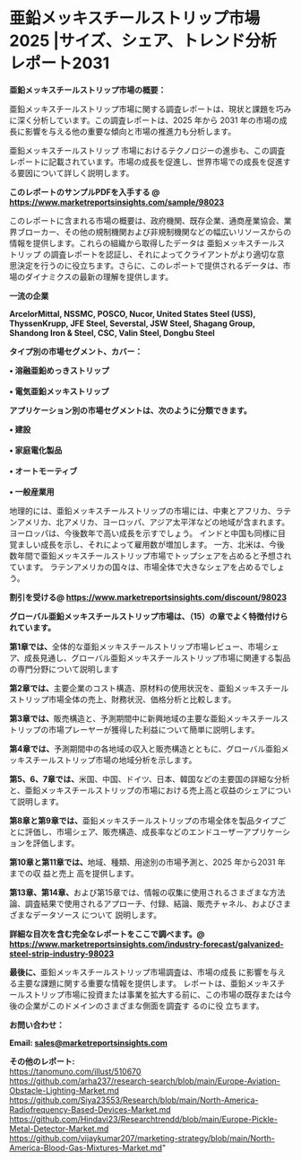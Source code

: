 # 亜鉛メッキスチールストリップ市場2025 |サイズ、シェア、トレンド分析レポート2031

<strong><b>亜鉛メッキスチールストリップ市場の概要：</b></strong>

亜鉛メッキスチールストリップ市場に関する調査レポートは、現状と課題を巧みに深く分析しています。この調査レポートは、2025 年から 2031 年の市場の成長に影響を与える他の重要な傾向と市場の推進力も分析します。

亜鉛メッキスチールストリップ 市場におけるテクノロジーの進歩も、この調査レポートに記載されています。市場の成長を促進し、世界市場での成長を促進する要因について詳しく説明します。

<strong>このレポートのサンプルPDFを入手する @ <a href=https://www.marketreportsinsights.com/sample/98023>https://www.marketreportsinsights.com/sample/98023</a></strong>

このレポートに含まれる市場の概要は、政府機関、既存企業、通商産業協会、業界ブローカー、その他の規制機関および非規制機関などの幅広いリソースからの情報を提供します。これらの組織から取得したデータは 亜鉛メッキスチールストリップ の調査レポートを認証し、それによってクライアントがより適切な意思決定を行うのに役立ちます。さらに、このレポートで提供されるデータは、市場のダイナミクスの最新の理解を提供します。

<strong>一流の企業</strong>

<strong><b>ArcelorMittal, NSSMC, POSCO, Nucor, United States Steel (USS), ThyssenKrupp, JFE Steel, Severstal, JSW Steel, Shagang Group, Shandong Iron & Steel, CSC, Valin Steel, Dongbu Steel</b></strong>

<strong><b>タイプ別の市場セグメント、カバー：</b></strong>

<strong>• 溶融亜鉛めっきストリップ<br><br>• 電気亜鉛メッキストリップ</strong>

<strong><b>アプリケーション別の市場セグメントは、次のように分類できます。</b></strong>

<strong>• 建設<br><br>• 家庭電化製品<br><br>• オートモーティブ<br><br>• 一般産業用</strong>

 地理的には、亜鉛メッキスチールストリップの市場には、中東とアフリカ、ラテンアメリカ、北アメリカ、ヨーロッパ、アジア太平洋などの地域が含まれます。 ヨーロッパは、今後数年で高い成長を示すでしょう。 インドと中国も同様に目覚ましい成長を示し、それによって雇用数が増加します。 一方、北米は、今後数年間で亜鉛メッキスチールストリップ市場でトップシェアを占めると予想されています。 ラテンアメリカの国々は、市場全体で大きなシェアを占めるでしょう。

<strong>割引を受ける@ <a href=https://www.marketreportsinsights.com/discount/98023>https://www.marketreportsinsights.com/discount/98023</a></strong>

<strong><b>グローバル亜鉛メッキスチールストリップ市場は、（15）の章でよく特徴付けられています。</b></strong>

<strong><b>第</b></strong><strong><b>1章では、</b></strong>全体的な亜鉛メッキスチールストリップ市場レビュー、市場シェア、成長見通し、グローバル亜鉛メッキスチールストリップ市場に関連する製品の専門分野について説明します

<strong><b>第2章では、</b></strong>主要企業のコスト構造、原材料の使用状況を、亜鉛メッキスチールストリップ市場全体の売上、財務状況、価格分析と比較します。

<strong><b>第3章では、</b></strong>販売構造と、予測期間中に新興地域の主要な亜鉛メッキスチールストリップの市場プレーヤーが獲得した利益について簡単に説明します。

<strong><b>第4章では、</b></strong>予測期間中の各地域の収入と販売構造とともに、グローバル亜鉛メッキスチールストリップ市場の地域分析を示します。

<strong><b>第5、6、7章では、</b></strong>米国、中国、ドイツ、日本、韓国などの主要国の詳細な分析と、亜鉛メッキスチールストリップの市場における売上高と収益のシェアについて説明します。

<strong><b>第8章と第9章では、</b></strong>亜鉛メッキスチールストリップの市場全体を製品タイプごとに評価し、市場シェア、販売構造、成長率などのエンドユーザーアプリケーションを評価します。

<strong><b>第10章と第11章では、</b></strong>地域、種類、用途別の市場予測と、2025 年から2031 年までの収 益と売上 高を提供します。

<strong><b>第13章、第14章、</b></strong>および第15章では、情報の収集に使用されるさまざまな方法論、調査結果で使用されるアプローチ、付録、結論、販売チャネル、およびさまざまなデータソース について 説明します。

<strong>詳細な目次を含む完全なレポートをここで調べます。@ <a href=https://www.marketreportsinsights.com/industry-forecast/galvanized-steel-strip-industry-98023>https://www.marketreportsinsights.com/industry-forecast/galvanized-steel-strip-industry-98023</a></strong>

<strong><b>最後に、</b></strong>亜鉛メッキスチールストリップ市場調査は、市場の成長 に影響を</a>与える主要な課題に関する重要な情報を提供します。 レポートは、亜鉛メッキスチールストリップ市場に投資または事業を拡大する前に、この市場の既存または今後の企業がこのドメインのさまざまな側面を調査す るのに役 立ちます。

<strong><b>お問い合わせ：</b></strong>

<strong>Email: </strong><a href=mailto:sales@marketreportsinsights.com><strong>sales@marketreportsinsights.com</strong></a>

<strong>その他のレポート:</strong>
<br>
<a href=https://tanomuno.com/illust/510670>https://tanomuno.com/illust/510670</a>
<br>
<a href=https://github.com/arha237/research-search/blob/main/Europe-Aviation-Obstacle-Lighting-Market.md>https://github.com/arha237/research-search/blob/main/Europe-Aviation-Obstacle-Lighting-Market.md</a>
<br>
<a href=https://github.com/Siya23553/Research/blob/main/North-America-Radiofrequency-Based-Devices-Market.md>https://github.com/Siya23553/Research/blob/main/North-America-Radiofrequency-Based-Devices-Market.md</a>
<br>
<a href=https://github.com/Hindavi23/Researchtrendd/blob/main/Europe-Pickle-Metal-Detector-Market.md>https://github.com/Hindavi23/Researchtrendd/blob/main/Europe-Pickle-Metal-Detector-Market.md</a>
<br>
<a href=https://github.com/vijaykumar207/marketing-strategy/blob/main/North-America-Blood-Gas-Mixtures-Market.md>https://github.com/vijaykumar207/marketing-strategy/blob/main/North-America-Blood-Gas-Mixtures-Market.md</a>"
